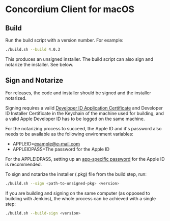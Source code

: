 # Concordium Client for macOS

## Build
Run the build script with a version number. For example:

``` sh
./build.sh --build 4.0.3
```

This produces an unsigned installer. The build script can also sign and notarize
the installer. See below.

## Sign and Notarize

For releases, the code and installer should be signed and the installer
notarized.

Signing requires a valid [Developer ID Application
Certificate](https://developer.apple.com/support/certificates/) and Developer ID
Installer Certificate in the Keychain of the machine used for building, and a valid Apple Developer ID has to be logged on the same machine.

For the notarizing process to succeed, the Apple ID and it's password also needs to be available as the following
environment variables:

- APPLEID=<example@e-mail.com>
- APPLEIDPASS=The password for the Apple ID

For the APPLEIDPASS, setting up an [app-specific password](https://support.apple.com/en-us/HT204397) for the Apple ID is recommended.

To sign and notarize the installer (.pkg) file from the build step, run:

``` sh
./build.sh --sign <path-to-unsigned-pkg> <version>
```

If you are building and signing on the same computer (as opposed to building
with Jenkins), the whole process can be achieved with a single step:

``` sh
./build.sh --build-sign <version>
```
